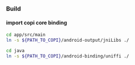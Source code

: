 ### Build

#### import copi core binding

```bash
cd app/src/main
ln -s ${PATH_TO_COPI}/android-output/jniLibs ./

cd java
ln -s ${PATH_TO_COPI}/android-binding/uniffi ./
```